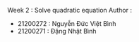 Week 2 : Solve quadratic equation
Author : 
- 21200272 : Nguyễn Đức Việt Bình
- 21200271 : Đặng Nhật Bình
